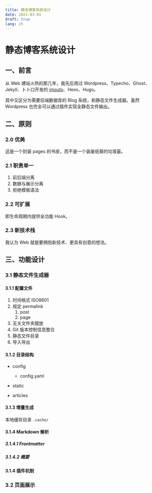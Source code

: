 ```yaml
---
title: 静态博客系统设计
date: 2021-03-01
draft: true
lang: zh
---
```

# 静态博客系统设计

## 一、前言

从 Web 建站火热的那几年，我先后用过 Wordpress、Typecho、Ghost、Jekyll、卜卜口开发的 [imouto](https://github.com/itorr/imouto)、Hexo、Hugo。

其中又区分为需要后端数据库的 Blog 系统，和静态文件生成器。虽然 Wordpress 也完全可以通过插件实现全静态文件输出。

## 二、原则

### 2.0 优美

这是一个封装 pages 的书皮，而不是一个装废纸屑的垃圾篓。

### 2.1 职责单一

1. 前后端分离
2. 数据与展示分离
3. 拒绝模板语法

### 2.2 可扩展

即生命周期内提供全功能 Hook。

### 2.3 新技术栈

我认为 Web 就是要拥抱新技术、更具有创意的想法。

## 三、功能设计

### 3.1 静态文件生成器

#### 3.1.1 配置文件

1. 时间格式 ISO8601
2. 规定 permalink
   1. post
   2. page
3. 无关文件夹摆放
4. Git 版本控制信息整合
5. 静态文件目录
6. 导入导出

#### 3.1.2 目录结构

- config
  - config.yaml

- static
- articles

#### 3.1.3 增量生成

本地缓存目录 `.cache/`

#### 3.1.4 Markdown 解析

##### 3.1.4.1 Frontmatter

##### 3.1.4.2 概要

#### 3.1.4 插件机制







### 3.2 页面展示



